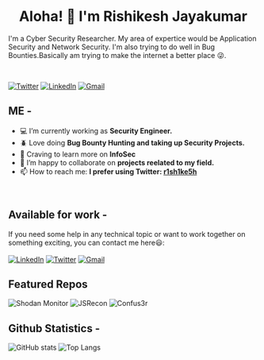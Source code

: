 <br>
<br>
<h1 align="center">Aloha! 👋 I'm Rishikesh Jayakumar </h1>


<p aligh="left">I'm a Cyber Security Researcher. My area of expertice would be Application Security and Network Security. I'm also trying to do well in Bug Bounties.Basically am trying to make the internet a better place 😜.</p>

<br>

[![Twitter](https://img.shields.io/static/v1?style=for-the-badge&logo=twitter&label=Twitter&message=R1SH1KE5H&color=blue)](https://twitter.com/r1sh1ke5h)
[![LinkedIn](https://img.shields.io/static/v1?style=for-the-badge&logo=linkedin&label=LinkedIn&message=Rishikesh-J&color=blue)](https://www.linkedin.com/in/rishikesh-j/)
[![Gmail](https://img.shields.io/static/v1?style=for-the-badge&logo=gmail&label=Gmail&message=rishikeshmits@gmail.com&color=red)](mailto:rishikeshmits@gmail.com)


## ME -

- 💻 I’m currently working as **Security Engineer.**
- 🪲 Love doing **Bug Bounty Hunting and taking up Security Projects.**
- 📜 Craving to learn more on **InfoSec**
- 👐 I’m happy to collaborate on **projects reelated to my field.**
- 📫 How to reach me: **I prefer using Twitter: <a href='https://twitter.com/r1sh1ke5h'>r1sh1ke5h</a>**

<br>

## Available for work -
If you need some help in any technical topic or want to work together on something exciting, you can contact me here😃:
<br>
<br>
[![LinkedIn](https://img.shields.io/static/v1?style=for-the-badge&logo=linkedin&label=LinkedIn&message=Rishikesh-J&color=blue)](https://www.linkedin.com/in/rishikesh-j/)
[![Twitter](https://img.shields.io/static/v1?style=for-the-badge&logo=twitter&label=Twitter&message=R1SH1KE5H&color=blue)](https://twitter.com/r1sh1ke5h)
[![Gmail](https://img.shields.io/static/v1?style=for-the-badge&logo=gmail&label=Gmail&message=rishikeshmits@gmail.com&color=red)](mailto:rishikeshmits@gmail.com)

## Featured Repos

![Shodan Monitor](https://github-readme-stats.vercel.app/api/pin/?username=rishikesh-j&repo=Shodan-Monitor&theme=vue-dark)
![JSRecon](https://github-readme-stats.vercel.app/api/pin/?username=rishikesh-j&repo=JSRecon&theme=vue-dark)
![Confus3r](https://github-readme-stats.vercel.app/api/pin/?username=rishikesh-j&repo=Confus3r&theme=vue-dark)


## Github Statistics -

![GitHub stats](https://github-readme-stats.vercel.app/api?username=rishikesh-j&show_icons=true&theme=vue-dark&count_private=true)
![Top Langs](https://github-readme-stats.vercel.app/api/top-langs/?username=rishikesh-j&count_private=true&theme=vue-dark&layout=compact)

<!--
**rishikesh-j/rishikesh-j** is a ✨ _special_ ✨ repository because its `README.md` (this file) appears on your GitHub profile.

Here are some ideas to get you started:

- 🔭 I’m currently working on ...
- 🌱 I’m currently learning ...
- 👯 I’m looking to collaborate on ...
- 🤔 I’m looking for help with ...
- 💬 Ask me about ...
- 📫 How to reach me: ...
- 😄 Pronouns: ...
- ⚡ Fun fact: ...
-->
